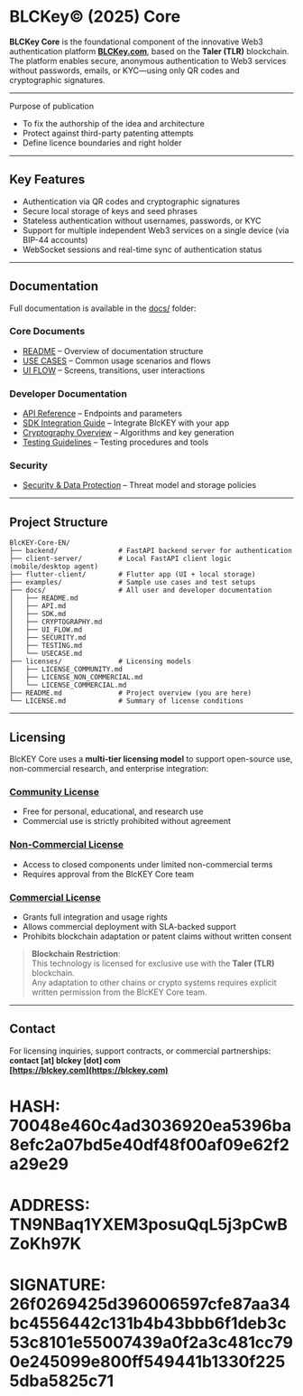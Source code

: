 ﻿#  BLCKey© (2025) Core

**BLCKey Core** is the foundational component of the innovative Web3 authentication platform **[BLCKey.com](https://blckey.com)**, based on the **Taler (TLR)** blockchain. The platform enables secure, anonymous authentication to Web3 services without passwords, emails, or KYC—using only QR codes and cryptographic signatures.

---
Purpose of publication

- To fix the authorship of the idea and architecture
- Protect against third-party patenting attempts
- Define licence boundaries and right holder
---

## Key Features

- Authentication via QR codes and cryptographic signatures  
- Secure local storage of keys and seed phrases  
- Stateless authentication without usernames, passwords, or KYC  
- Support for multiple independent Web3 services on a single device (via BIP-44 accounts)  
- WebSocket sessions and real-time sync of authentication status  

---

## Documentation

Full documentation is available in the [docs/](docs/README.md) folder:

### Core Documents
- [README](docs/README.md) – Overview of documentation structure  
- [USE CASES](docs/USECASE.md) – Common usage scenarios and flows  
- [UI FLOW](docs/UI_FLOW.md) – Screens, transitions, user interactions  

### Developer Documentation
- [API Reference](docs/API.md) – Endpoints and parameters  
- [SDK Integration Guide](docs/SDK.md) – Integrate BlcKEY with your app  
- [Cryptography Overview](docs/CRYPTOGRAPHY.md) – Algorithms and key generation  
- [Testing Guidelines](docs/TESTING.md) – Testing procedures and tools  

### Security
- [Security & Data Protection](docs/SECURITY.md) – Threat model and storage policies  

---

## Project Structure

```
BlcKEY-Core-EN/
├── backend/               # FastAPI backend server for authentication
├── client-server/         # Local FastAPI client logic (mobile/desktop agent)
├── flutter-client/        # Flutter app (UI + local storage)
├── examples/              # Sample use cases and test setups
├── docs/                  # All user and developer documentation
│   ├── README.md
│   ├── API.md
│   ├── SDK.md
│   ├── CRYPTOGRAPHY.md
│   ├── UI_FLOW.md
│   ├── SECURITY.md
│   ├── TESTING.md
│   └── USECASE.md
├── licenses/              # Licensing models
│   ├── LICENSE_COMMUNITY.md
│   ├── LICENSE_NON_COMMERCIAL.md
│   └── LICENSE_COMMERCIAL.md
├── README.md              # Project overview (you are here)
└── LICENSE.md             # Summary of license conditions
```

---

## Licensing

BlcKEY Core uses a **multi-tier licensing model** to support open-source use, non-commercial research, and enterprise integration:

### [Community License](licenses/LICENSE_COMMUNITY.md)
- Free for personal, educational, and research use  
- Commercial use is strictly prohibited without agreement  

### [Non-Commercial License](licenses/LICENSE_NON_COMMERCIAL.md)
- Access to closed components under limited non-commercial terms  
- Requires approval from the BlcKEY Core team  

### [Commercial License](licenses/LICENSE_COMMERCIAL.md)
- Grants full integration and usage rights  
- Allows commercial deployment with SLA-backed support  
- Prohibits blockchain adaptation or patent claims without written consent  

> **Blockchain Restriction**:  
> This technology is licensed for exclusive use with the **Taler (TLR)** blockchain.  
> Any adaptation to other chains or crypto systems requires explicit written permission from the BlcKEY Core team.

---

##  Contact

For licensing inquiries, support contracts, or commercial partnerships:  
**contact [at] blckey [dot] com**  
**[https://blckey.com](https://blckey.com)**

# HASH: 70048e460c4ad3036920ea5396ba8efc2a07bd5e40df48f00af09e62f2a29e29
# ADDRESS: TN9NBaq1YXEM3posuQqL5j3pCwBZoKh97K
# SIGNATURE: 26f0269425d396006597cfe87aa34bc4556442c131b4b43bbb6f1deb3c53c8101e55007439a0f2a3c481cc790e245099e800ff549441b1330f2255dba5825c71
